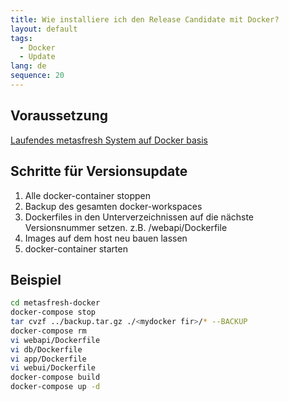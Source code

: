 ```yaml
---
title: Wie installiere ich den Release Candidate mit Docker?
layout: default
tags:
  - Docker
  - Update
lang: de
sequence: 20
---
```


## Voraussetzung

[Laufendes metasfresh System auf Docker basis](Wie_installiere_ich_den_metasfresh_Stack_mit_Docker)

## Schritte für Versionsupdate

1. Alle docker-container stoppen
1. Backup des gesamten docker-workspaces
1. Dockerfiles in den Unterverzeichnissen auf die nächste Versionsnummer setzen. z.B. /webapi/Dockerfile
1. Images auf dem host neu bauen lassen
1. docker-container starten


## Beispiel

```bash
cd metasfresh-docker
docker-compose stop
tar cvzf ../backup.tar.gz ./<mydocker fir>/* --BACKUP
docker-compose rm
vi webapi/Dockerfile
vi db/Dockerfile
vi app/Dockerfile
vi webui/Dockerfile
docker-compose build
docker-compose up -d
```
